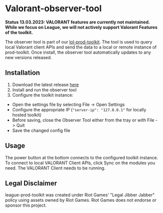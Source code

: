# Valorant-observer-tool
**Status 13.03.2023: VALORANT features are currently not maintained. While we focus on League, we will not actively support Valorant Features of the toolkit.**

The observer tool is part of our [lol-prod-toolkit](https://github.com/RCVolus/league-prod-toolkit).
The tool is used to query local Valorant client APIs and send the data to a local or remote instance of prod-toolkit.
Once install, the observer tool automatically updates to any new versions released.

## Installation
1. Download the latest release [here](https://github.com/RCVolus/valorant-observer-tool/releases/latest)
2. Install and run the observer tool
3. Configure the toolkit instance:
* Open the settings file by selecting File -> Open Settings
* Configure the appropriate IP (`"server-ip": "127.0.0.1"` for locally hosted toolkit)
* Before saving, close the Observer Tool either from the tray or with File -> Quit
* Save the changed config file

## Usage
The power button at the bottom connects to the configured toolkit instance.
To connect to local VALORANT Client APIs, click Sync on the modules you need. The VALORANT Client needs to be running.

## Legal Disclaimer
league-prod-toolkit was created under Riot Games' "Legal Jibber Jabber" policy using assets owned by Riot Games. Riot Games does not endorse or sponsor this project.
